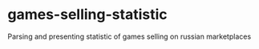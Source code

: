 # games-selling-statistic
Parsing and presenting statistic of games selling on russian marketplaces
